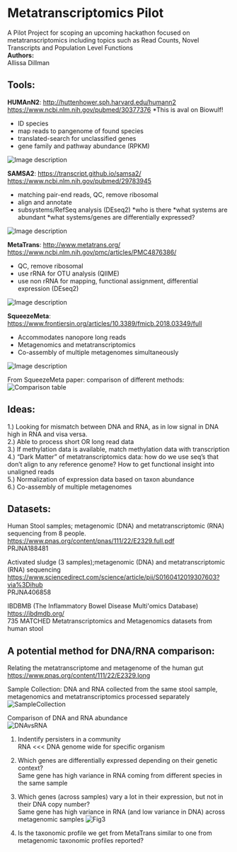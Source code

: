 # Metatranscriptomics Pilot
A Pilot Project for scoping an upcoming hackathon focused on metatranscriptomics including topics such as Read Counts, Novel Transcripts and Population Level Functions    
**Authors:**    
Allissa Dillman    


## Tools:     

**HUMAnN2**: http://huttenhower.sph.harvard.edu/humann2
https://www.ncbi.nlm.nih.gov/pubmed/30377376
*This is aval on Biowulf!
* ID species
* map reads to pangenome of found species
* translated-search for unclassified genes
* gene family and pathway abundance (RPKM)

![Image description](http://huttenhower.sph.harvard.edu/sites/default/files/humann2_diamond_500x500.jpg)


**SAMSA2**: https://transcript.github.io/samsa2/ 
https://www.ncbi.nlm.nih.gov/pubmed/29783945
* matching pair-end reads, QC, remove ribosomal
* align and annotate
* subsystems/RefSeq analysis (DEseq2)
	*who is there
	*what systems are abundant
	*what systems/genes are differentially expressed?

![Image description](https://www.biorxiv.org/content/biorxiv/early/2017/09/29/195826/F1.medium.gif)

**MetaTrans**: http://www.metatrans.org/
https://www.ncbi.nlm.nih.gov/pmc/articles/PMC4876386/
* QC, remove ribosomal
* use rRNA for OTU analysis (QIIME)
* use non rRNA for mapping, functional assignment, differential expression (DEseq2)

![Image description](https://media.nature.com/m685/nature-assets/srep/2016/160523/srep26447/images_hires/srep26447-f1.jpg)

**SqueezeMeta**: https://www.frontiersin.org/articles/10.3389/fmicb.2018.03349/full    
* Accommodates nanopore long reads    
* Metagenomics and metatranscriptomics    
* Co-assembly of multiple metagenomes simultaneously    

![Image description](https://www.ncbi.nlm.nih.gov/pmc/articles/PMC6353838/bin/fmicb-09-03349-g001.jpg)

From SqueezeMeta paper: comparison of different methods:    
![Comparison table](https://www.frontiersin.org/files/Articles/425882/fmicb-09-03349-HTML/image_m/fmicb-09-03349-t001.jpg)
## Ideas:    
1.) Looking for mismatch between DNA and RNA, as in low signal in DNA high in RNA and visa versa.        
2.) Able to process short OR long read data    
3.) If methylation data is available, match methylation data with transcription     
4.) “Dark Matter” of metatranscriptomics data: how do we use seq’s that don’t align to any reference genome? How to get functional insight into unaligned reads     
5.) Normalization of expression data based on taxon abundance    
6.) Co-assembly of multiple metagenomes    

## Datasets:    
Human Stool samples; metagenomic (DNA) and metatranscriptomic (RNA) sequencing from 8 people.     
https://www.pnas.org/content/pnas/111/22/E2329.full.pdf    
PRJNA188481    
    
Activated sludge (3 samples);metagenomic (DNA) and metatranscriptomic (RNA) sequencing    
https://www.sciencedirect.com/science/article/pii/S0160412019307603?via%3Dihub    
PRJNA406858    

IBDBMB (The Inflammatory Bowel Disease Multi'omics Database)    
https://ibdmdb.org/    
735 MATCHED Metatranscriptomics and Metagenomics datasets from human stool  

## A potential method for DNA/RNA comparison: 
Relating the metatranscriptome and metagenome of the human gut    
https://www.pnas.org/content/111/22/E2329.long    

Sample Collection: DNA and RNA collected from the same stool sample, metagenomics and metatranscriptomics processed separately        
![SampleCollection](https://www.pnas.org/content/pnas/111/22/E2329/F1.medium.gif)    
    
Comparison of DNA and RNA abundance    
![DNAvsRNA](https://www.pnas.org/content/pnas/111/22/E2329/F4.medium.gif)    
    
1. Indentify persisters in a community    
    RNA <<< DNA genome wide for specific organism
2. Which genes are differentially expressed depending on their genetic context?    
    Same gene has high variance in RNA coming from different species in the same sample
3. Which genes (across samples) vary a lot in their expression, but not in their DNA copy number?     
    Same gene has high variance in RNA (and low variance in DNA) across metagenomic samples
![Fig3](https://www.pnas.org/content/pnas/111/22/E2329/F6.large.jpg?width=800&height=600&carousel=1)
    
4. Is the taxonomic profile we get from MetaTrans similar to one from metagenomic taxonomic profiles reported?    

